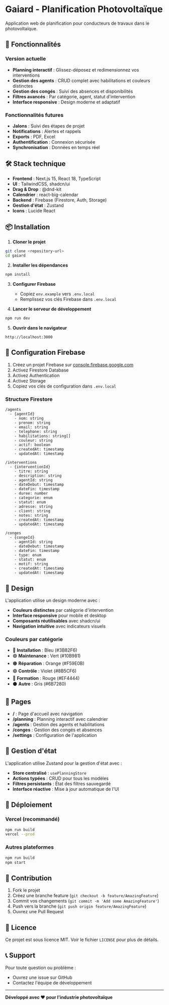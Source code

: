 # Gaiard - Planification Photovoltaïque

Application web de planification pour conducteurs de travaux dans le photovoltaïque.

## 🚀 Fonctionnalités

### Version actuelle
- **Planning interactif** : Glissez-déposez et redimensionnez vos interventions
- **Gestion des agents** : CRUD complet avec habilitations et couleurs distinctes
- **Gestion des congés** : Suivi des absences et disponibilités
- **Filtres avancés** : Par catégorie, agent, statut d'intervention
- **Interface responsive** : Design moderne et adaptatif

### Fonctionnalités futures
- **Jalons** : Suivi des étapes de projet
- **Notifications** : Alertes et rappels
- **Exports** : PDF, Excel
- **Authentification** : Connexion sécurisée
- **Synchronisation** : Données en temps réel

## 🛠️ Stack technique

- **Frontend** : Next.js 15, React 18, TypeScript
- **UI** : TailwindCSS, shadcn/ui
- **Drag & Drop** : @dnd-kit
- **Calendrier** : react-big-calendar
- **Backend** : Firebase (Firestore, Auth, Storage)
- **Gestion d'état** : Zustand
- **Icons** : Lucide React

## 📦 Installation

1. **Cloner le projet**
```bash
git clone <repository-url>
cd gaiard
```

2. **Installer les dépendances**
```bash
npm install
```

3. **Configurer Firebase**
   - Copiez `env.example` vers `.env.local`
   - Remplissez vos clés Firebase dans `.env.local`

4. **Lancer le serveur de développement**
```bash
npm run dev
```

5. **Ouvrir dans le navigateur**
```
http://localhost:3000
```

## 🔧 Configuration Firebase

1. Créez un projet Firebase sur [console.firebase.google.com](https://console.firebase.google.com)
2. Activez Firestore Database
3. Activez Authentication
4. Activez Storage
5. Copiez vos clés de configuration dans `.env.local`

### Structure Firestore

```
/agents
  - {agentId}
    - nom: string
    - prenom: string
    - email: string
    - telephone: string
    - habilitations: string[]
    - couleur: string
    - actif: boolean
    - createdAt: timestamp
    - updatedAt: timestamp

/interventions
  - {interventionId}
    - titre: string
    - description: string
    - agentId: string
    - dateDebut: timestamp
    - dateFin: timestamp
    - duree: number
    - categorie: enum
    - statut: enum
    - adresse: string
    - client: string
    - notes: string
    - createdAt: timestamp
    - updatedAt: timestamp

/conges
  - {congeId}
    - agentId: string
    - dateDebut: timestamp
    - dateFin: timestamp
    - type: enum
    - statut: enum
    - motif: string
    - createdAt: timestamp
    - updatedAt: timestamp
```

## 🎨 Design

L'application utilise un design moderne avec :
- **Couleurs distinctes** par catégorie d'intervention
- **Interface responsive** pour mobile et desktop
- **Composants réutilisables** avec shadcn/ui
- **Navigation intuitive** avec indicateurs visuels

### Couleurs par catégorie
- 🔵 **Installation** : Bleu (#3B82F6)
- 🟢 **Maintenance** : Vert (#10B981)
- 🟠 **Réparation** : Orange (#F59E0B)
- 🟣 **Contrôle** : Violet (#8B5CF6)
- 🔴 **Formation** : Rouge (#EF4444)
- ⚫ **Autre** : Gris (#6B7280)

## 📱 Pages

- **/** : Page d'accueil avec navigation
- **/planning** : Planning interactif avec calendrier
- **/agents** : Gestion des agents et habilitations
- **/conges** : Gestion des congés et absences
- **/settings** : Configuration de l'application

## 🔄 Gestion d'état

L'application utilise Zustand pour la gestion d'état avec :
- **Store centralisé** : `usePlanningStore`
- **Actions typées** : CRUD pour tous les modèles
- **Filtres persistants** : État des filtres sauvegardé
- **Interface réactive** : Mise à jour automatique de l'UI

## 🚀 Déploiement

### Vercel (recommandé)
```bash
npm run build
vercel --prod
```

### Autres plateformes
```bash
npm run build
npm start
```

## 🤝 Contribution

1. Fork le projet
2. Créez une branche feature (`git checkout -b feature/AmazingFeature`)
3. Commit vos changements (`git commit -m 'Add some AmazingFeature'`)
4. Push vers la branche (`git push origin feature/AmazingFeature`)
5. Ouvrez une Pull Request

## 📄 Licence

Ce projet est sous licence MIT. Voir le fichier `LICENSE` pour plus de détails.

## 📞 Support

Pour toute question ou problème :
- Ouvrez une issue sur GitHub
- Contactez l'équipe de développement

---

**Développé avec ❤️ pour l'industrie photovoltaïque**
